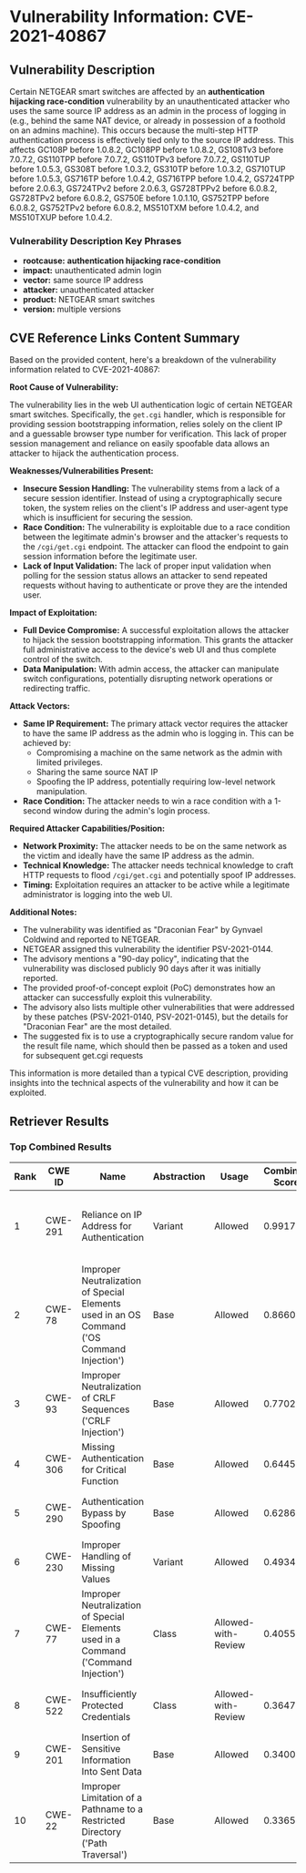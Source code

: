 # Vulnerability Information: CVE-2021-40867

## Vulnerability Description
Certain NETGEAR smart switches are affected by an **authentication hijacking race-condition** vulnerability by an unauthenticated attacker who uses the same source IP address as an admin in the process of logging in (e.g., behind the same NAT device, or already in possession of a foothold on an admins machine). This occurs because the multi-step HTTP authentication process is effectively tied only to the source IP address. This affects GC108P before 1.0.8.2, GC108PP before 1.0.8.2, GS108Tv3 before 7.0.7.2, GS110TPP before 7.0.7.2, GS110TPv3 before 7.0.7.2, GS110TUP before 1.0.5.3, GS308T before 1.0.3.2, GS310TP before 1.0.3.2, GS710TUP before 1.0.5.3, GS716TP before 1.0.4.2, GS716TPP before 1.0.4.2, GS724TPP before 2.0.6.3, GS724TPv2 before 2.0.6.3, GS728TPPv2 before 6.0.8.2, GS728TPv2 before 6.0.8.2, GS750E before 1.0.1.10, GS752TPP before 6.0.8.2, GS752TPv2 before 6.0.8.2, MS510TXM before 1.0.4.2, and MS510TXUP before 1.0.4.2.

### Vulnerability Description Key Phrases
- **rootcause:** **authentication hijacking race-condition**
- **impact:** unauthenticated admin login
- **vector:** same source IP address
- **attacker:** unauthenticated attacker
- **product:** NETGEAR smart switches
- **version:** multiple versions

## CVE Reference Links Content Summary
Based on the provided content, here's a breakdown of the vulnerability information related to CVE-2021-40867:

**Root Cause of Vulnerability:**

The vulnerability lies in the web UI authentication logic of certain NETGEAR smart switches. Specifically, the `get.cgi` handler, which is responsible for providing session bootstrapping information, relies solely on the client IP and a guessable browser type number for verification. This lack of proper session management and reliance on easily spoofable data allows an attacker to hijack the authentication process.

**Weaknesses/Vulnerabilities Present:**

*   **Insecure Session Handling:** The vulnerability stems from a lack of a secure session identifier. Instead of using a cryptographically secure token, the system relies on the client's IP address and user-agent type which is insufficient for securing the session.
*   **Race Condition:** The vulnerability is exploitable due to a race condition between the legitimate admin's browser and the attacker's requests to the `/cgi/get.cgi` endpoint. The attacker can flood the endpoint to gain session information before the legitimate user.
*   **Lack of Input Validation:** The lack of proper input validation when polling for the session status allows an attacker to send repeated requests without having to authenticate or prove they are the intended user.

**Impact of Exploitation:**

*   **Full Device Compromise:** A successful exploitation allows the attacker to hijack the session bootstrapping information. This grants the attacker full administrative access to the device's web UI and thus complete control of the switch.
*   **Data Manipulation:** With admin access, the attacker can manipulate switch configurations, potentially disrupting network operations or redirecting traffic.

**Attack Vectors:**

*   **Same IP Requirement:** The primary attack vector requires the attacker to have the same IP address as the admin who is logging in. This can be achieved by:
    *   Compromising a machine on the same network as the admin with limited privileges.
    *   Sharing the same source NAT IP
    *   Spoofing the IP address, potentially requiring low-level network manipulation.
*   **Race Condition:** The attacker needs to win a race condition with a 1-second window during the admin's login process.

**Required Attacker Capabilities/Position:**

*   **Network Proximity:** The attacker needs to be on the same network as the victim and ideally have the same IP address as the admin.
*   **Technical Knowledge:** The attacker needs technical knowledge to craft HTTP requests to flood `/cgi/get.cgi` and potentially spoof IP addresses.
*   **Timing:** Exploitation requires an attacker to be active while a legitimate administrator is logging into the web UI.

**Additional Notes:**

*   The vulnerability was identified as "Draconian Fear" by Gynvael Coldwind and reported to NETGEAR.
*   NETGEAR assigned this vulnerability the identifier PSV-2021-0144.
*   The advisory mentions a "90-day policy", indicating that the vulnerability was disclosed publicly 90 days after it was initially reported.
*   The provided proof-of-concept exploit (PoC) demonstrates how an attacker can successfully exploit this vulnerability.
*   The advisory also lists multiple other vulnerabilities that were addressed by these patches (PSV-2021-0140, PSV-2021-0145), but the details for "Draconian Fear" are the most detailed.
*  The suggested fix is to use a cryptographically secure random value for the result file name, which should then be passed as a token and used for subsequent get.cgi requests

This information is more detailed than a typical CVE description, providing insights into the technical aspects of the vulnerability and how it can be exploited.

## Retriever Results

### Top Combined Results

| Rank | CWE ID | Name | Abstraction | Usage | Combined Score | Retrievers | Individual Scores |
|------|--------|------|-------------|-------|---------------|------------|-------------------|
| 1 | CWE-291 | Reliance on IP Address for Authentication | Variant | Allowed | 0.9917 | dense, sparse, graph | dense: 0.633, sparse: 1.000, graph: 0.519 |
| 2 | CWE-78 | Improper Neutralization of Special Elements used in an OS Command ('OS Command Injection') | Base | Allowed | 0.8660 | dense, sparse, graph | dense: 0.595, sparse: 0.606, graph: 0.620 |
| 3 | CWE-93 | Improper Neutralization of CRLF Sequences ('CRLF Injection') | Base | Allowed | 0.7702 | sparse, graph | sparse: 0.811, graph: 0.857 |
| 4 | CWE-306 | Missing Authentication for Critical Function | Base | Allowed | 0.6445 | dense, sparse | dense: 0.587, sparse: 0.614 |
| 5 | CWE-290 | Authentication Bypass by Spoofing | Base | Allowed | 0.6286 | dense, sparse | dense: 0.578, sparse: 0.594 |
| 6 | CWE-230 | Improper Handling of Missing Values | Variant | Allowed | 0.4934 | sparse | sparse: 0.934 |
| 7 | CWE-77 | Improper Neutralization of Special Elements used in a Command ('Command Injection') | Class | Allowed-with-Review | 0.4055 | dense, sparse | dense: 0.644, sparse: 0.643 |
| 8 | CWE-522 | Insufficiently Protected Credentials | Class | Allowed-with-Review | 0.3647 | dense, sparse | dense: 0.572, sparse: 0.585 |
| 9 | CWE-201 | Insertion of Sensitive Information Into Sent Data | Base | Allowed | 0.3400 | sparse | sparse: 0.594 |
| 10 | CWE-22 | Improper Limitation of a Pathname to a Restricted Directory ('Path Traversal') | Base | Allowed | 0.3365 | sparse | sparse: 0.588 |

